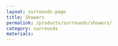 ```yaml
---
layout: surrounds-page
title: Showers
permalink: /products/surrounds/showers/
category: surrounds
materials:
---
```

